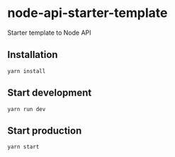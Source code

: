# node-api-starter-template
Starter template to Node API

## Installation <br />

`yarn install`

## Start development <br />

`yarn run dev`

## Start production <br />

`yarn start`